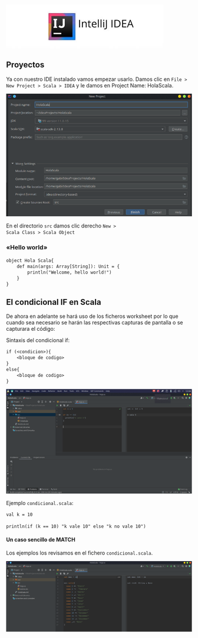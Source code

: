 ![](https://raw.githubusercontent.com/gabrielfernando01/scala/main/image/header_cond.jpeg)

## Proyectos

Ya con nuestro IDE instalado vamos empezar usarlo. Damos clic en <code>File > New Project > Scala > IDEA</code> y le damos en Project Name: HolaScala.

![](https://raw.githubusercontent.com/gabrielfernando01/scala/main/image/holaScala.png)

En el directorio <code>src</code> damos clic derecho <code>New > Scala Class > Scala Object</code>

### «Hello world»

```
object Hola Scala{
    def main(args: Array[String]): Unit = {
        println("Welcome, hello world!")
    }
}
```

## El condicional IF en Scala

De ahora en adelante se hará uso de los ficheros worksheet por lo que cuando sea necesario se harán las respectivas capturas de pantalla o se capturara el código:

Sintaxis del condicional if:

```
if (<condicion>){
    <bloque de codigo> 
}
else{
    <bloque de codigo>
}
```

![](https://raw.githubusercontent.com/gabrielfernando01/scala/main/condicionales/image/simple_if.png)

Ejemplo <code>condicional.scala</code>:

```
val k = 10

println(if (k == 10) "k vale 10" else "k no vale 10")
```

#### Un caso sencillo de MATCH

Los ejemplos los revisamos en el fichero <code>condicional.scala</code>. 

![](https://raw.githubusercontent.com/gabrielfernando01/scala/main/condicionales/image/match.png)